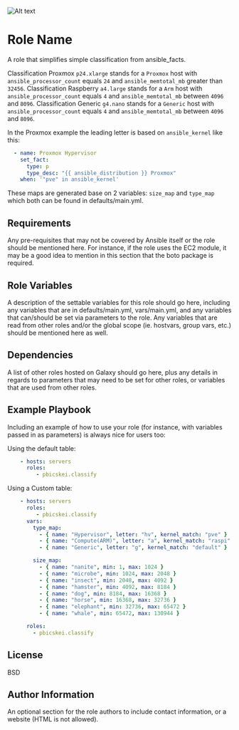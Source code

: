 <img title="a title" alt="Alt text" src="https://app.travis-ci.com/pbicskei/ansible-role-classification.svg
">

Role Name
=========

A role that simplifies simple classification from ansible_facts.

Classification Proxmox `p24.xlarge` stands for a `Proxmox` host with `ansible_processor_count` equals `24` and `ansible_memtotal_mb` greater than `32456`.
Classification Raspberry `a4.large` stands for a `Arm` host with `ansible_processor_count` equals `4` and `ansible_memtotal_mb` between `4096` and `8096`.
Classification Generic `g4.nano` stands for a `Generic` host with `ansible_processor_count` equals `4` and `ansible_memtotal_mb` between `4096` and `8096`.

In the Proxmox example the leading letter is based on `ansible_kernel` like this:

```yaml
  - name: Proxmox Hypervisor
    set_fact:
      type: p
      type_desc: "{{ ansible_distribution }} Proxmox"
    when: '"pve" in ansible_kernel'
```

These maps are generated base on 2 variables: `size_map` and `type_map` which both can be found in defaults/main.yml.

Requirements
------------

Any pre-requisites that may not be covered by Ansible itself or the role should be mentioned here. For instance, if the role uses the EC2 module, it may be a good idea to mention in this section that the boto package is required.

Role Variables
--------------

A description of the settable variables for this role should go here, including any variables that are in defaults/main.yml, vars/main.yml, and any variables that can/should be set via parameters to the role. Any variables that are read from other roles and/or the global scope (ie. hostvars, group vars, etc.) should be mentioned here as well.

Dependencies
------------

A list of other roles hosted on Galaxy should go here, plus any details in regards to parameters that may need to be set for other roles, or variables that are used from other roles.

Example Playbook
----------------

Including an example of how to use your role (for instance, with variables passed in as parameters) is always nice for users too:

Using the default table:

```yaml
    - hosts: servers
      roles:
         - pbicskei.classify
```

Using a Custom table:

```yaml
    - hosts: servers
      roles:
         - pbicskei.classify
      vars:
        type_map:
          - { name: "Hypervisor", letter: "hv", kernel_match: "pve" }
          - { name: "Compute(ARM)", letter: "a", kernel_match: "raspi" }
          - { name: "Generic", letter: "g", kernel_match: "default" }

        size_map:
          - { name: "nanite", min: 1, max: 1024 }
          - { name: "microbe", min: 1024, max: 2048 }
          - { name: "insect", min: 2048, max: 4092 }
          - { name: "hamster", min: 4092, max: 8184 }
          - { name: "dog", min: 8184, max: 16368 }
          - { name: "horse", min: 16368, max: 32736 }
          - { name: "elephant", min: 32736, max: 65472 }
          - { name: "whale", min: 65472, max: 130944 }  

      roles:
        - pbicskei.classify
```

License
-------

BSD

Author Information
------------------

An optional section for the role authors to include contact information, or a website (HTML is not allowed).
